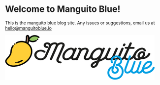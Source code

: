 # Welcome to Manguito Blue!
This is the manguito blue blog site. Any issues or suggestions, email us at hello@manguitoblue.io

<img src="./blog/assets/mb-logo.svg">

